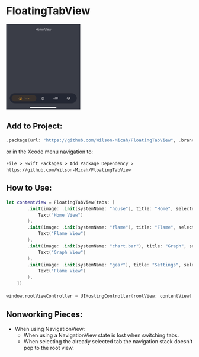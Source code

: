# FloatingTabView

<img src="Resources/example.gif" alt="TabView Example" width="200"/>

## Add to Project:

```swift
.package(url: "https://github.com/Wilson-Micah/FloatingTabView", .branch("master"))
```

or in the Xcode menu navigation to:

`File > Swift Packages > Add Package Dependency > https://github.com/Wilson-Micah/FloatingTabView`

## How to Use:

```swift
let contentView = FloatingTabView(tabs: [
		.init(image: .init(systemName: "house"), title: "Home", selectedColor: Color.orange, content: 
			Text("Home View")
		),
		.init(image: .init(systemName: "flame"), title: "Flame", selectedColor: Color.orange, content:
			Text("Flame View")
		),
		.init(image: .init(systemName: "chart.bar"), title: "Graph", selectedColor: Color.orange, content:
			Text("Graph View")
		),
		.init(image: .init(systemName: "gear"), title: "Settings", selectedColor: Color.orange, content:
			Text("Flame View")
		),
	])
	
window.rootViewController = UIHostingController(rootView: contentView)
```

## Nonworking Pieces:
- When using NavigationView:
	- When using a NavigationView state is lost when switching tabs.
	- When selecting the already selected tab the navigation stack doesn't pop to the root view.